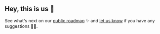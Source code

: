 ## Hey, this is us 👋

See what's next on our [public roadmap](https://github.com/zontikcorp/roadmap) ✨ and [let us know](https://github.com/zontikcorp/feedback) if you have any suggestions 🙇‍♂️.
